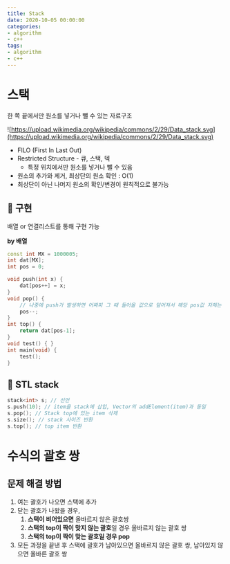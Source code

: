 ```yaml
---
title: Stack
date: 2020-10-05 00:00:00
categories:
- algorithm
- c++
tags:
- algorithm
- c++
---
```




# 스택

한 쪽 끝에서만 원소를 넣거나 뺄 수 있는 자료구조

![https://upload.wikimedia.org/wikipedia/commons/2/29/Data_stack.svg](https://upload.wikimedia.org/wikipedia/commons/2/29/Data_stack.svg)

- FILO (First In Last Out)
- Restricted Structure - 큐, 스택, 덱
  - 특정 위치에서만 원소를 넣거나 뺄 수 있음
- 원소의 추가와 제거, 최상단의 원소 확인 : O(1)
- 최상단이 아닌 나머지 원소의 확인/변경이 원칙적으로 불가능

## 🔹 구현

배열 or 연결리스트를 통해 구현 가능

**by 배열**

```cpp
const int MX = 1000005;
int dat[MX];
int pos = 0;

void push(int x) { 
	dat[pos++] = x;
}
void pop() { 
	// 나중에 push가 발생하면 어짜피 그 때 들어올 값으로 덮어져서 해당 pos값 자체는 변경하지 않아도 O
	pos--;
} 
int top() { 
	return dat[pos-1];
}
void test() { }
int main(void) {
	test();
}
```

## 🔹 STL stack

```cpp
stack<int> s; // 선언
s.push(10); // item을 stack에 삽입, Vector의 addElement(item)과 동일
s.pop(); // Stack top에 있는 item 삭제
s.size(); // stack 사이즈 반환
s.top(); // top item 반환
```



# 수식의 괄호 쌍

## 문제 해결 방법

1. 여는 괄호가 나오면 스택에 추가
2. 닫는 괄호가 나왔을 경우,
   1. **스택이 비어있으면** 올바르지 않은 괄호쌍
   2. **스택의 top이 짝이 맞지 않는 괄호**일 경우 올바르지 않는 괄호 쌍
   3. **스택의 top이 짝이 맞는 괄호일 경우 pop**
3. 모든 과정을 끝낸 후 스택에 괄호가 남아있으면 올바르지 않은 괄호 쌍, 남아있지 않으면 올바른 괄호 쌍